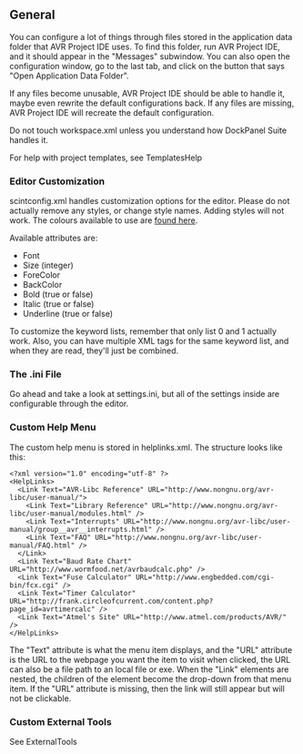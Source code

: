 ## General ##

You can configure a lot of things through files stored in the application data folder that AVR Project IDE uses. To find this folder, run AVR Project IDE, and it should appear in the "Messages" subwindow. You can also open the configuration window, go to the last tab, and click on the button that says "Open Application Data Folder".

If any files become unusable, AVR Project IDE should be able to handle it, maybe even rewrite the default configurations back. If any files are missing, AVR Project IDE will recreate the default configuration.

Do not touch workspace.xml unless you understand how DockPanel Suite handles it.

For help with project templates, see TemplatesHelp

### Editor Customization ###

scintconfig.xml handles customization options for the editor. Please do not actually remove any styles, or change style names. Adding styles will not work. The colours available to use are [found here](http://msdn.microsoft.com/en-us/library/system.drawing.color_properties.aspx).

Available attributes are:
  * Font
  * Size (integer)
  * ForeColor
  * BackColor
  * Bold (true or false)
  * Italic (true or false)
  * Underline (true or false)

To customize the keyword lists, remember that only list 0 and 1 actually work. Also, you can have multiple XML tags for the same keyword list, and when they are read, they'll just be combined.

### The .ini File ###

Go ahead and take a look at settings.ini, but all of the settings inside are configurable through the editor.

### Custom Help Menu ###

The custom help menu is stored in helplinks.xml. The structure looks like this:

```
<?xml version="1.0" encoding="utf-8" ?>
<HelpLinks>
  <Link Text="AVR-Libc Reference" URL="http://www.nongnu.org/avr-libc/user-manual/">
    <Link Text="Library Reference" URL="http://www.nongnu.org/avr-libc/user-manual/modules.html" />
    <Link Text="Interrupts" URL="http://www.nongnu.org/avr-libc/user-manual/group__avr__interrupts.html" />
    <Link Text="FAQ" URL="http://www.nongnu.org/avr-libc/user-manual/FAQ.html" />
  </Link>
  <Link Text="Baud Rate Chart" URL="http://www.wormfood.net/avrbaudcalc.php" />
  <Link Text="Fuse Calculator" URL="http://www.engbedded.com/cgi-bin/fcx.cgi" />
  <Link Text="Timer Calculator" URL="http://frank.circleofcurrent.com/content.php?page_id=avrtimercalc" />
  <Link Text="Atmel's Site" URL="http://www.atmel.com/products/AVR/" />
</HelpLinks>
```

The "Text" attribute is what the menu item displays, and the "URL" attribute is the URL to the webpage you want the item to visit when clicked, the URL can also be a file path to an local file or exe. When the "Link" elements are nested, the children of the element become the drop-down from that menu item. If the "URL" attribute is missing, then the link will still appear but will not be clickable.

### Custom External Tools ###

See ExternalTools